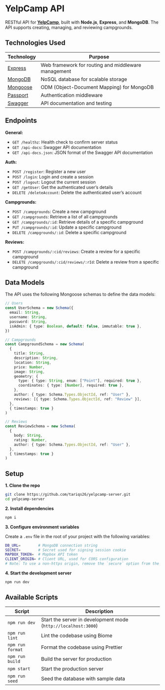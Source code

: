 # YelpCamp API

RESTful API for [**YelpCamp**](https://github.com/tariqs26/yelpcamp-client), built with **Node.js**, **Express**, and **MongoDB**. The API supports creating, managing, and reviewing campgrounds.

## Technologies Used

| Technology                          | Purpose                                             |
| ----------------------------------- | --------------------------------------------------- |
| [Express](http://expressjs.com/)    | Web framework for routing and middleware management |
| [MongoDB](https://mongodb.com/)     | NoSQL database for scalable storage                 |
| [Mongoose](https://mongoosejs.com/) | ODM (Object-Document Mapping) for MongoDB           |
| [Passport](http://passportjs.org/)  | Authentication middleware                           |
| [Swagger](https://swagger.io/)      | API documentation and testing                       |

## Endpoints

**General:**

- `GET /healthz`: Health check to confirm server status
- `GET /api-docs`: Swagger API documentation
- `GET /api-docs.json`: JSON format of the Swagger API documentation

**Auth:**

- `POST /register`: Register a new user
- `POST /login`: Login and create a session
- `POST /logout`: Logout the current session
- `GET /getUser`: Get the authenticated user’s details
- `DELETE /deleteAccount`: Delete the authenticated user’s account

**Campgrounds:**

- `POST /campgrounds`: Create a new campground
- `GET /campgrounds`: Retrieve a list of all campgrounds
- `GET /campgrounds/:id`: Retrieve details of a specific campground
- `PUT /campgrounds/:id`: Update a specific campground
- `DELETE /campgrounds/:id`: Delete a specific campground

**Reviews:**

- `POST /campgrounds/:cid/reviews`: Create a review for a specific campground
- `DELETE /campgrounds/:cid/reviews/:rId`: Delete a review from a specific campground

## Data Models

The API uses the following Mongoose schemas to define the data models:

```ts
// Users
const UserSchema = new Schema({
  email: String,
  username: String,
  password: String,
  isAdmin: { type: Boolean, default: false, immutable: true },
})

// Campgrounds
const CampgroundSchema = new Schema(
  {
    title: String,
    description: String,
    location: String,
    price: Number,
    image: String,
    geometry: {
      type: { type: String, enum: ["Point"], required: true },
      coordinates: { type: [Number], required: true },
    },
    author: { type: Schema.Types.ObjectId, ref: "User" },
    reviews: [{ type: Schema.Types.ObjectId, ref: "Review" }],
  },
  { timestamps: true }
)

// Reviews
const ReviewSchema = new Schema(
  {
    body: String,
    rating: Number,
    author: { type: Schema.Types.ObjectId, ref: "User" },
  },
  { timestamps: true }
)
```

## Setup

**1. Clone the repo**

```bash
git clone https://github.com/tariqs26/yelpcamp-server.git
cd yelpcamp-server
```

**2. Install dependencies**

```bash
npm i
```

**3. Configure environment variables**

Create a `.env` file in the root of your project with the following variables:

```bash
DB_URL=        # MongoDB connection string
SECRET=        # Secret used for signing session cookie
MAPBOX_TOKEN=  # Mapbox API token
CLIENT_ORIGIN= # Client URL, used for CORS configuration
# Note: To use a non-https origin, remove the `secure` option from the cookie session
```

**4. Start the development server**

```bash
npm run dev
```

## Available Scripts

| Script           | Description                                                    |
| ---------------- | -------------------------------------------------------------- |
| `npm run dev`    | Start the server in development mode (`http://localhost:3000`) |
| `npm run lint`   | Lint the codebase using Biome                                  |
| `npm run format` | Format the codebase using Prettier                             |
| `npm run build`  | Build the server for production                                |
| `npm start`      | Start the production server                                    |
| `npm run seed`   | Seed the database with sample data                             |
